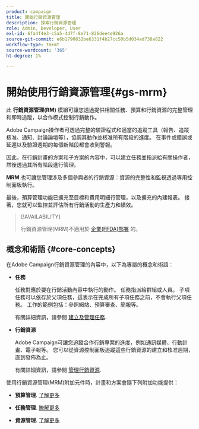 ```yaml
---
product: campaign
title: 開始行銷資源管理
description: 探索行銷資源管理
role: Admin, Developer, User
exl-id: 6fa4f4e3-c5a5-4d7f-8e71-826dee4e926a
source-git-commit: e6b1790832be6331f4b27cc50b5d034ad738a822
workflow-type: tm+mt
source-wordcount: '365'
ht-degree: 1%

---
```


# 開始使用行銷資源管理{#gs-mrm}

此 **行銷資源管理(RM)** 模組可讓您透過提供相關任務、預算和行銷資源的完整管理和即時追蹤，以合作模式控制行銷動作。

Adobe Campaign操作者可透過完整的驗證程式和適當的追蹤工具（報告、追蹤核准、通知、討論論壇等），協調其動作並核准所有階段的進度。 在事件或錯誤或延遲以及驗證週期的每個新階段都會收到警報。

因此，在行銷計畫的方案和子方案的內容中，可以建立任務並指派給有關操作者，然後透過其所有階段進行管理。

**MRM** 也可讓您管理涉及多個參與者的行銷資源：資源的完整性和監視透過專用控制面板執行。

最後，預算管理功能已擴充至目標和費用明細行管理，以及擴充的內建報表。 接著，您就可以監控並評估所有行銷活動的生產力和績效。

>[!AVAILABILITY]
>
>行銷資源管理(MRM)不適用於 [企業(FFDA)部署](../../v8/architecture/enterprise-deployment.md) 的。

## 概念和術語 {#core-concepts}

在Adobe Campaign行銷資源管理的內容中，以下為專屬的概念和術語：

* **任務**

  任務對應於要在行銷活動內容中執行的動作。 任務指派給群組或人員。 子項任務可以依存於父項任務，這表示在完成所有子項任務之前，不會執行父項任務。 工作的範例包括：參照網站、預算審查、簡報等。

  有關詳細資訊，請參閱 [建立及管理任務](creating-and-managing-tasks.md).

* **行銷資源**

  Adobe Campaign可讓您追蹤合作行銷專案的進度，例如通訊媒體、行動計畫、電子報等。 您可以從資源控制面板追蹤這些行銷資源的建立和核准週期，直到發佈為止。

  有關詳細資訊，請參閱 [管理行銷資源](managing-marketing-resources.md).

<!--
>[!NOTE]
>
>For more on Adobe Campaign workspace, refer to [this section](../../platform/using/adobe-campaign-workspace.md).
>  
>Deliveries and communication channels are detailed in [this section](../../delivery/using/steps-about-delivery-creation-steps.md).  
>
>Marketing campaign functionalities are detailed in [this section](../../campaign/using/accessing-marketing-campaigns.md).
-->

使用行銷資源管理(MRM)附加元件時，計畫和方案會隨下列附加功能提供：

* **預算管理**. [了解更多](controlling-costs.md)

* **任務管理**. [瞭解更多](creating-and-managing-tasks.md)

* **資源管理**. [了解更多](managing-marketing-resources.md)
